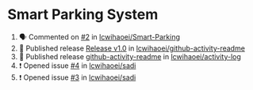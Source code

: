 # Smart Parking System

<!--START_SECTION:activity-->
1. 🗣 Commented on [#2](https://github.com/lcwihaoei/Smart-Parking/issues/2#issuecomment-3341708296) in [lcwihaoei/Smart-Parking](https://github.com/lcwihaoei/Smart-Parking)
2. 🚀 Published release [Release v1.0](https://github.com/lcwihaoei/github-activity-readme/releases/tag/1.0) in [lcwihaoei/github-activity-readme](https://github.com/lcwihaoei/github-activity-readme)
3. 🚀 Published release [github-activity-readme](https://github.com/lcwihaoei/activity-log/releases/tag/1.0) in [lcwihaoei/activity-log](https://github.com/lcwihaoei/activity-log)
4. ❗ Opened issue [#4](https://github.com/lcwihaoei/sadi/issues/4) in [lcwihaoei/sadi](https://github.com/lcwihaoei/sadi)
5. ❗ Opened issue [#3](https://github.com/lcwihaoei/sadi/issues/3) in [lcwihaoei/sadi](https://github.com/lcwihaoei/sadi)
<!--END_SECTION:activity-->
